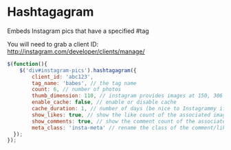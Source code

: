 Hashtagagram
============

Embeds Instagram pics that have a specified #tag

You will need to grab a client ID: http://instagram.com/developer/clients/manage/

```javascript
$(function(){
	$('div#instagram-pics').hashtagagram({
    	client_id: 'abc123',
    	tag_name: 'babes', // the tag name
    	count: 6, // number of photos
    	thumb_dimension: 110, // instagram provides images at 150, 306 & 612px
    	enable_cache: false, // enable or disable cache
    	cache_duration: 1, // number of days (be nice to Instagrammy if you have hordes of visitors)
    	show_likes: true, // show the like count of the associated image
    	show_comments: true, // show the comment count of the associated image
    	meta_class: 'insta-meta' // rename the class of the comment/like count wrapper
  });
});
```